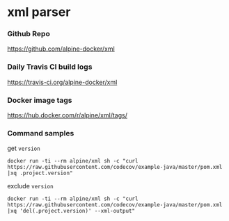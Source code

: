 # xml parser

### Github Repo

https://github.com/alpine-docker/xml

### Daily Travis CI build logs

https://travis-ci.org/alpine-docker/xml

### Docker image tags

https://hub.docker.com/r/alpine/xml/tags/

### Command samples

get `version` 

    docker run -ti --rm alpine/xml sh -c "curl https://raw.githubusercontent.com/codecov/example-java/master/pom.xml |xq .project.version"
    
exclude `version`

    docker run -ti --rm alpine/xml sh -c "curl https://raw.githubusercontent.com/codecov/example-java/master/pom.xml |xq 'del(.project.version)' --xml-output"
